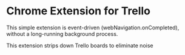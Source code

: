 # Chrome Extension for Trello

This simple extension is event-driven (webNavigation.onCompleted), without a long-running background process.

This extension strips down Trello boards to eliminate noise
